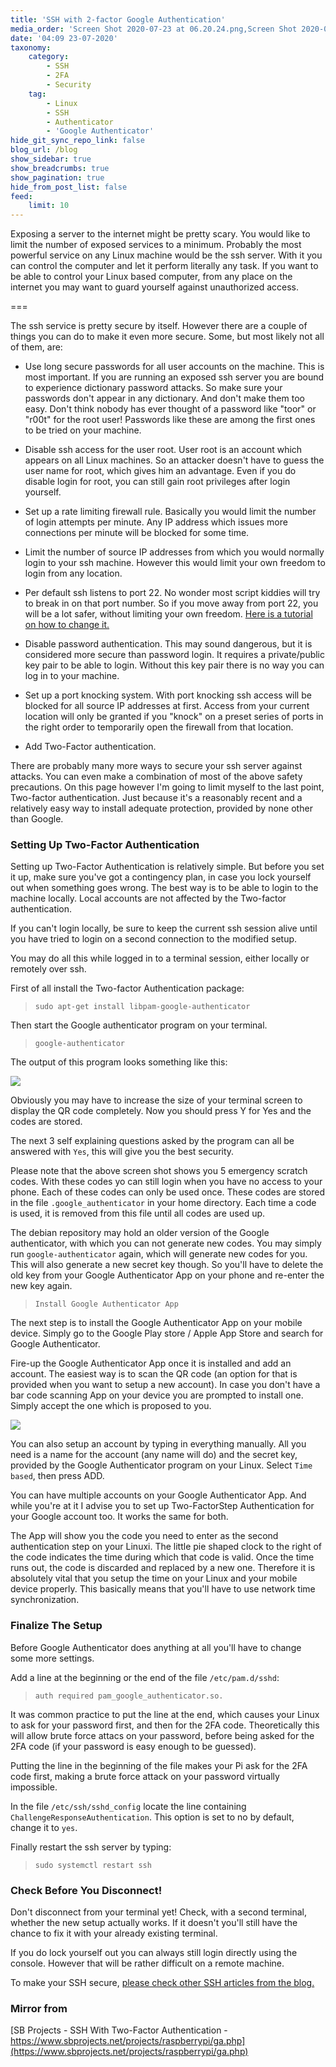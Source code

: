 ```yaml
---
title: 'SSH with 2-factor Google Authentication'
media_order: 'Screen Shot 2020-07-23 at 06.20.24.png,Screen Shot 2020-07-23 at 06.30.34.png'
date: '04:09 23-07-2020'
taxonomy:
    category:
        - SSH
        - 2FA
        - Security
    tag:
        - Linux
        - SSH
        - Authenticator
        - 'Google Authenticator'
hide_git_sync_repo_link: false
blog_url: /blog
show_sidebar: true
show_breadcrumbs: true
show_pagination: true
hide_from_post_list: false
feed:
    limit: 10
---
```


Exposing a server to the internet might be pretty scary. You would like to limit the number of exposed services to a minimum. Probably the most powerful service on any Linux machine would be the ssh server. With it you can control the computer and let it perform literally any task. If you want to be able to control your Linux based computer, from any place on the internet you may want to guard yourself against unauthorized access.

===


The ssh service is pretty secure by itself. However there are a couple of things you can do to make it even more secure. Some, but most likely not all of them, are:

* Use long secure passwords for all user accounts on the machine. This is most important. If you are running an exposed ssh server you are bound to experience dictionary password attacks. So make sure your passwords don't appear in any dictionary. And don't make them too easy. Don't think nobody has ever thought of a password like "toor" or "r00t" for the root user! Passwords like these are among the first ones to be tried on your machine.

* Disable ssh access for the user root. User root is an account which appears on all Linux machines. So an attacker doesn't have to guess the user name for root, which gives him an advantage. Even if you do disable login for root, you can still gain root privileges after login yourself.

* Set up a rate limiting firewall rule. Basically you would limit the number of login attempts per minute. Any IP address which issues more connections per minute will be blocked for some time.

* Limit the number of source IP addresses from which you would normally login to your ssh machine. However this would limit your own freedom to login from any location.

* Per default ssh listens to port 22. No wonder most script kiddies will try to break in on that port number. So if you move away from port 22, you will be a lot safer, without limiting your own freedom. [Here is a tutorial on how to change it.](https://pegazus.space/blog/change-ssh-port-debian)

* Disable password authentication. This may sound dangerous, but it is considered more secure than password login. It requires a private/public key pair to be able to login. Without this key pair there is no way you can log in to your machine.

* Set up a port knocking system. With port knocking ssh access will be blocked for all source IP addresses at first. Access from your current location will only be granted if you "knock" on a preset series of ports in the right order to temporarily open the firewall from that location.

* Add Two-Factor authentication.


There are probably many more ways to secure your ssh server against attacks. You can even make a combination of most of the above safety precautions. On this page however I'm going to limit myself to the last point, Two-factor authentication. Just because it's a reasonably recent and a relatively easy way to install adequate protection, provided by none other than Google.

### Setting Up Two-Factor Authentication
Setting up Two-Factor Authentication is relatively simple. But before you set it up, make sure you've got a contingency plan, in case you lock yourself out when something goes wrong. The best way is to be able to login to the machine locally. Local accounts are not affected by the Two-factor authentication.

If you can't login locally, be sure to keep the current ssh session alive until you have tried to login on a second connection to the modified setup.

You may do all this while logged in to a terminal session, either locally or remotely over ssh.

First of all install the Two-factor Authentication package:

>     sudo apt-get install libpam-google-authenticator

Then start the Google authenticator program on your terminal.

>     google-authenticator

The output of this program looks something like this:

![](Screen%20Shot%202020-07-23%20at%2006.20.24.png)

Obviously you may have to increase the size of your terminal screen to display the QR code completely. Now you should press Y for Yes and the codes are stored.

The next 3 self explaining questions asked by the program can all be answered with `Yes`, this will give you the best security.

Please note that the above screen shot shows you 5 emergency scratch codes. With these codes yo can still login when you have no access to your phone. Each of these codes can only be used once. These codes are stored in the file `.google_authenticator` in your home directory. Each time a code is used, it is removed from this file until all codes are used up.

The debian repository may hold an older version of the Google authenticator, with which you can not generate new codes. You may simply run `google-authenticator` again, which will generate new codes for you. This will also generate a new secret key though. So you'll have to delete the old key from your Google Authenticator App on your phone and re-enter the new key again.

>     Install Google Authenticator App

The next step is to install the Google Authenticator App on your mobile device. Simply go to the Google Play store / Apple App Store and search for Google Authenticator.

Fire-up the Google Authenticator App once it is installed and add an account. The easiest way is to scan the QR code (an option for that is provided when you want to setup a new account). In case you don't have a bar code scanning App on your device you are prompted to install one. Simply accept the one which is proposed to you.

![](Screen%20Shot%202020-07-23%20at%2006.30.34.png)

You can also setup an account by typing in everything manually. All you need is a name for the account (any name will do) and the secret key, provided by the Google Authenticator program on your Linux. Select `Time based`, then press ADD.

You can have multiple accounts on your Google Authenticator App. And while you're at it I advise you to set up Two-FactorStep Authentication for your Google account too. It works the same for both.

The App will show you the code you need to enter as the second authentication step on your Linuxi. The little pie shaped clock to the right of the code indicates the time during which that code is valid. Once the time runs out, the code is discarded and replaced by a new one.
Therefore it is absolutely vital that you setup the time on your Linux and your mobile device properly. This basically means that you'll have to use network time synchronization.

### Finalize The Setup

Before Google Authenticator does anything at all you'll have to change some more settings.

Add a line at the beginning or the end of the file `/etc/pam.d/sshd`:

>     auth required pam_google_authenticator.so.

It was common practice to put the line at the end, which causes your Linux to ask for your password first, and then for the 2FA code. Theoretically this will allow brute force attacs on your password, before being asked for the 2FA code (if your password is easy enough to be guessed).

Putting the line in the beginning of the file makes your Pi ask for the 2FA code first, making a brute force attack on your password virtually impossible.

In the file `/etc/ssh/sshd_config` locate the line containing `ChallengeResponseAuthentication`. This option is set to no by default, change it to `yes`.

Finally restart the ssh server by typing:

>     sudo systemctl restart ssh

### Check Before You Disconnect!
Don't disconnect from your terminal yet! Check, with a second terminal, whether the new setup actually works. If it doesn't you'll still have the chance to fix it with your already existing terminal.

If you do lock yourself out you can always still login directly using the console. However that will be rather difficult on a remote machine.

To make your SSH secure, [please check other SSH articles from the blog.](https://pegazus.space/tag:SSH)

### Mirror from
[SB Projects - SSH With Two-Factor Authentication - https://www.sbprojects.net/projects/raspberrypi/ga.php](https://www.sbprojects.net/projects/raspberrypi/ga.php)